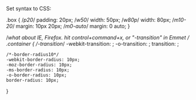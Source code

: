 Set syntax to CSS:

.box {
	/*p20*/
	padding: 20px;
	/*w50*/
	width: 50px;
	/*w80p*/
	width: 80px;
	/*m10-20*/
	margin: 10px 20px;
	/*m0-auto*/
	margin: 0 auto;
}

/*what about IE, Firefox.
hit control+command+x, or "-transition" in Emmet
*/
.container {
	/*-transition*/
	-webkit-transition: ;
	-o-transition: ;
	transition: ;
	
	/*-border-radius10*/
	-webkit-border-radius: 10px;
	-moz-border-radius: 10px;
	-ms-border-radius: 10px;
	-o-border-radius: 10px;
	border-radius: 10px;
}




